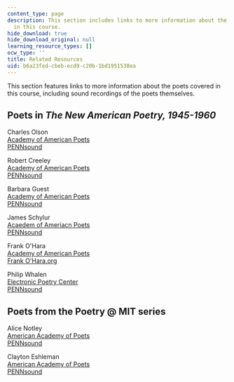 ```yaml
---
content_type: page
description: This section includes links to more information about the poets covered
  in this course.
hide_download: true
hide_download_original: null
learning_resource_types: []
ocw_type: ''
title: Related Resources
uid: b6a23fed-cbeb-ecd9-c20b-1bd1951538ea
---
```


This section features links to more information about the poets covered in this course, including sound recordings of the poets themselves.

Poets in _The New American Poetry, 1945-1960_
---------------------------------------------

Charles Olson  
[Academy of American Poets](http://poets.org/poet.php/prmPID/739)  
[PENNsound](http://writing.upenn.edu/pennsound/x/Olson.html)

Robert Creeley  
[Academy of American Poets](http://poets.org/poet.php/prmPID/184)  
[PENNsound](http://writing.upenn.edu/pennsound/x/Creeley.html)

Barbara Guest  
[Academy of American Poets](http://poets.org/poet.php/prmPID/677)  
[PENNsound](http://www.writing.upenn.edu/pennsound/x/Guest.html)

James Schylur  
[Acaedem of Ameriacn Poets](http://poets.org/poet.php/prmPID/1120)  
[PENNsound](http://writing.upenn.edu/pennsound/)

Frank O'Hara  
[Academy of American Poets](http://www.poets.org/poet.php/prmPID/164)  
[Frank O'Hara.org](http://www.frankohara.org/)

Philip Whalen  
[Electronic Poetry Center](http://epc.buffalo.edu/authors/whalen/)  
[PENNsound](http://writing.upenn.edu/pennsound/x/Whalen.html)

Poets from the Poetry @ MIT series
----------------------------------

Alice Notley  
[American Academy of Poets](http://www.poets.org/poet.php/prmPID/767)  
[PENNsound](http://writing.upenn.edu/pennsound/x/Notley.html)

Clayton Eshleman  
[American Academy of Poets](http://www.poets.org/poet.php/prmPID/263)  
[PENNsound](http://writing.upenn.edu/pennsound/x/Eshleman.html)
